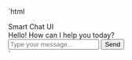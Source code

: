 `html

<title>Smart Chat UI</title>
Smart Chat UI
<div class="chat-body" id="chatBody">
  <div class="message received">Hello! How can I help you today?</div>
</div>

<div class="chat-footer">
  <input type="text" id="userInput" placeholder="Type your message..." />
  <button onclick="sendMessage()">Send</button>
</div>
<script src="script.js"></script> `
